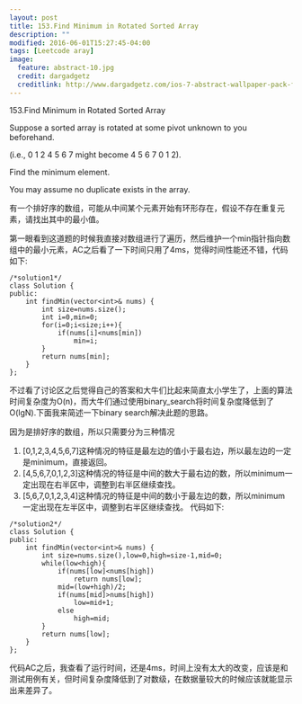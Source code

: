 ```yaml
---
layout: post
title: 153.Find Minimum in Rotated Sorted Array
description: ""
modified: 2016-06-01T15:27:45-04:00
tags: [Leetcode aray]
image:
  feature: abstract-10.jpg
  credit: dargadgetz
  creditlink: http://www.dargadgetz.com/ios-7-abstract-wallpaper-pack-for-iphone-5-and-ipod-touch-retina/
---
```

153.Find Minimum in Rotated Sorted Array

Suppose a sorted array is rotated at some pivot unknown to you beforehand.

(i.e., 0 1 2 4 5 6 7 might become 4 5 6 7 0 1 2).

Find the minimum element.

You may assume no duplicate exists in the array.

有一个排好序的数组，可能从中间某个元素开始有环形存在，假设不存在重复元素，请找出其中的最小值。

第一眼看到这道题的时候我直接对数组进行了遍历，然后维护一个min指针指向数组中的最小元素，AC之后看了一下时间只用了4ms，觉得时间性能还不错，代码如下:

```
/*solution1*/
class Solution {
public:
    int findMin(vector<int>& nums) {
        int size=nums.size();
        int i=0,min=0;
        for(i=0;i<size;i++){
            if(nums[i]<nums[min])
                min=i;
        }
        return nums[min];
    }
};
```

不过看了讨论区之后觉得自己的答案和大牛们比起来简直太小学生了，上面的算法时间复杂度为O(n)，而大牛们通过使用binary_search将时间复杂度降低到了O(lgN).下面我来简述一下binary search解决此题的思路。

因为是排好序的数组，所以只需要分为三种情况
1. [0,1,2,3,4,5,6,7]这种情况的特征是最左边的值小于最右边，所以最左边的一定是minimum，直接返回。
2. [4,5,6,7,0,1,2,3]这种情况的特征是中间的数大于最右边的数，所以minimum一定出现在右半区中，调整到右半区继续查找。
3. [5,6,7,0,1,2,3,4]这种情况的特征是中间的数小于最左边的数，所以minimum一定出现在左半区中，调整到右半区继续查找。
代码如下:

```
/*solution2*/
class Solution {
public:
    int findMin(vector<int>& nums) {
        int size=nums.size(),low=0,high=size-1,mid=0;
        while(low<high){
            if(nums[low]<nums[high])
                return nums[low];
            mid=(low+high)/2;
            if(nums[mid]>nums[high])
                low=mid+1;
            else
                high=mid;
        }
        return nums[low];
    }
};
```
代码AC之后，我查看了运行时间，还是4ms，时间上没有太大的改变，应该是和测试用例有关，但时间复杂度降低到了对数级，在数据量较大的时候应该就能显示出来差异了。